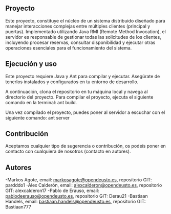 ## Proyecto

Este proyecto, constituye el núcleo de un sistema distribuido diseñado para manejar interacciones complejas entre múltiples clientes (principal y puertas). Implementado utilizando Java RMI (Remote Method Invocation), el servidor es responsable de gestionar todas las solicitudes de los clientes, incluyendo procesar reservas, consultar disponibilidad y ejecutar otras operaciones esenciales para el funcionamiento del sistema.

## Ejecución y uso

Este proyecto requiere Java y Ant para compilar y ejecutar. Asegúrate de tenerlos instalados y configurados en tu entorno de desarrollo. 

A continuación, clona el repositorio en tu máquina local y navega al directorio del proyecto. Para compilar el proyecto, ejecuta el siguiente comando en la terminal: ant build. 

Una vez compilado el proyecto, puedes poner al servidor a escuchar con el siguiente comando: ant server

## Contribución 
Aceptamos cualquier tipo de sugerencia o contribución, os podeís poner en contacto con cualquiera de nosotros (contacto en autores).

## Autores
-Markos Agote, email: markosagote@opendeusto.es, repositorio GIT: pardddo1
-Alex Calderón, email: alexcalderon@opendeusto.es, repositorio GIT: alexcalderon17
-Pablo de Erauso, email: pablodeerauso@opendeusto.es, repositorio GIT: Derau21
-Bastiaan Handels, email: bastiaan.handels@opendeusto.es, repositorio GIT: Bastiaan777









